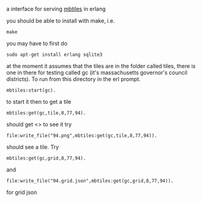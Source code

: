 a interface for serving [mbtiles](https://github.com/mapbox/mbtiles-spec) in erlang

you should be able to install with make, i.e.

	make
	
you may have to first do

	sudo apt-get install erlang sqlite3
	
at the moment it assumes that the tiles are in the folder called tiles, there is one in there for testing called gc (it's massachusetts governor's council districts). To run from this directory in the erl prompt.

	mbtiles:start(gc).

to start it then to get a tile

	mbtiles:get(gc,tile,8,77,94).
	
should get <<numbers>> to see it try 

	file:write_file("94.png",mbtiles:get(gc,tile,8,77,94)). 
	
should see a tile. Try

	mbtiles:get(gc,grid,8,77,94).
	
and

	file:write_file("94.grid.json",mbtiles:get(gc,grid,8,77,94)).
	
for grid json 
